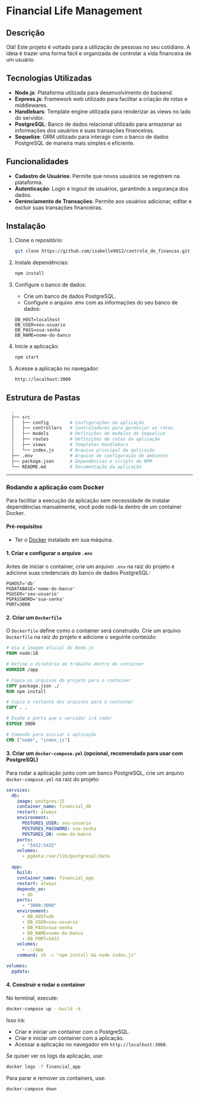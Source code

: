 # Financial Life Management

## Descrição

Olá! Este projeto é voltado para a utilização de pessoas no seu cotidiano. A ideia é trazer uma forma fácil e organizada de controlar a vida financeira de um usuário.

## Tecnologias Utilizadas

- **Node.js**: Plataforma utilizada para desenvolvimento do backend.
- **Express.js**: Framework web utilizado para facilitar a criação de rotas e middlewares.
- **Handlebars**: Template engine utilizada para renderizar as views no lado do servidor.
- **PostgreSQL**: Banco de dados relacional utilizado para armazenar as informações dos usuários e suas transações financeiras.
- **Sequelize**: ORM utilizado para interagir com o banco de dados PostgreSQL de maneira mais simples e eficiente.

## Funcionalidades

- **Cadastro de Usuários**: Permite que novos usuários se registrem na plataforma.
- **Autenticação**: Login e logout de usuários, garantindo a segurança dos dados.
- **Gerenciamento de Transações**: Permite aos usuários adicionar, editar e excluir suas transações financeiras.

[//]: # "- **Visualização de Relatórios**: Exibe um resumo financeiro para o usuário, com gráficos e estatísticas das suas transações."

## Instalação

1. Clone o repositório:

   ```bash
   git clone https://github.com/isabelle9912/controle_de_financas.git

   ```

2. Instale dependências:

   ```bash
   npm install

   ```

3. Configure o banco de dados:

   - Crie um banco de dados PostgreSQL.
   - Configure o arquivo .env com as informações do seu banco de dados:

   ```env
   DB_HOST=localhost
   DB_USER=seu-usuario
   DB_PASS=sua-senha
   DB_NAME=nome-do-banco

   ```

4. Inicie a aplicação:

   ```bash
   npm start

   ```

5. Acesse a aplicação no navegador:

   ```bash
   http://localhost:3000
   ```

## Estrutura de Pastas

```bash
  .
  ├── src
  │   ├── config        # Configurações da aplicação
  │   ├── controllers   # Controladores para gerenciar as rotas
  │   ├── models        # Definições de modelos do Sequelize
  │   ├── routes        # Definições de rotas da aplicação
  │   ├── views         # Templates Handlebars
  │   └── index.js      # Arquivo principal da aplicação
  ├── .env              # Arquivo de configuração de ambiente
  ├── package.json      # Dependências e scripts do NPM
  └── README.md         # Documentação da aplicação
```

---

### **Rodando a aplicação com Docker**

Para facilitar a execução da aplicação sem necessidade de instalar dependências manualmente, você pode rodá-la dentro de um container Docker.

#### **Pré-requisitos**

- Ter o [Docker](https://www.docker.com/) instalado em sua máquina.

#### **1. Criar e configurar o arquivo `.env`**

Antes de iniciar o container, crie um arquivo `.env` na raiz do projeto e adicione suas credenciais do banco de dados PostgreSQL:

```env
PGHOST='db'
PGDATABASE='nome-do-banco'
PGUSER='seu-usuario'
PGPASSWORD='sua-senha'
PORT=3000
```

#### **2. Criar um `Dockerfile`**

O `Dockerfile` define como o container será construído. Crie um arquivo `Dockerfile` na raiz do projeto e adicione o seguinte conteúdo:

```dockerfile
# Usa a imagem oficial do Node.js
FROM node:18

# Define o diretório de trabalho dentro do container
WORKDIR /app

# Copia os arquivos do projeto para o container
COPY package.json ./
RUN npm install

# Copia o restante dos arquivos para o container
COPY . .

# Expõe a porta que o servidor irá rodar
EXPOSE 3000

# Comando para iniciar a aplicação
CMD ["node", "index.js"]
```

#### **3. Criar um `docker-compose.yml` (opcional, recomendado para usar com PostgreSQL)**

Para rodar a aplicação junto com um banco PostgreSQL, crie um arquivo `docker-compose.yml` na raiz do projeto:

```yaml
services:
  db:
    image: postgres:15
    container_name: financial_db
    restart: always
    environment:
      POSTGRES_USER: seu-usuario
      POSTGRES_PASSWORD: sua-senha
      POSTGRES_DB: nome-do-banco
    ports:
      - "5432:5432"
    volumes:
      - pgdata:/var/lib/postgresql/data

  app:
    build: .
    container_name: financial_app
    restart: always
    depends_on:
      - db
    ports:
      - "3000:3000"
    environment:
      - DB_HOST=db
      - DB_USER=seu-usuario
      - DB_PASS=sua-senha
      - DB_NAME=nome-do-banco
      - DB_PORT=5432
    volumes:
      - .:/app
    command: sh -c "npm install && node index.js"

volumes:
  pgdata:
```

#### **4. Construir e rodar o container**

No terminal, execute:

```bash
docker-compose up --build -d
```

Isso irá:

- Criar e iniciar um container com o PostgreSQL.
- Criar e iniciar um container com a aplicação.
- Acessar a aplicação no navegador em `http://localhost:3000`.

Se quiser ver os logs da aplicação, use:

```bash
docker logs -f financial_app
```

Para parar e remover os containers, use:

```bash
docker-compose down
```
